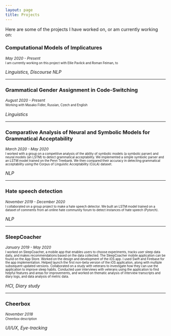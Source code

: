 ```yaml
---
layout: page
title: Projects
---
```


Here are some of the projects I have worked on, or am currently working on:

### Computational Models of Implicatures 
<sub>*May 2020 - Present* <sub /> <br /> 
I am currently working on this project with Ellie Pavlick and Roman Feiman, to 

*Linguistics, Discourse NLP*

<hr />

### Grammatical Gender Assignment in Code-Switching 
<sub>*August 2020 - Present*<sub/> <br /> 
Working with Masako Fidler, Russian, Czech and English 

*Linguistics*

<hr />

### Comparative Analysis of Neural and Symbolic Models for Grammatical Acceptability 
<sub>*March 2020 - May 2020* <sub/> <br /> 
I worked with a group on a competitive analysis of the ability of symbolic models (a symbolic parser) and neural models (an LSTM) to detect grammatical acceptability. 
We implemented a simple symbolic parser and an LSTM model trained on the Penn Treebank. 
We then compared their accuracy in detecting grammatical acceptability using the Corpus of Linguistic Acceptability (CoLA) dataset.

*NLP*

<hr />

### Hate speech detection 
<sub>*November 2019 - December 2020*<sub/> <br /> 
I collaborated on a group project to make a hate speech detector. We built an LSTM model trained on a dataset of comments from an online hate community forum to detect instances of hate speech (Pytorch). 

*NLP*

<hr />

### SleepCoacher 
<sub>*January 2019 - May 2020*<sub/>  <br /> 
I worked on SleepCoacher, a mobile app that enables users to choose experiments, tracks user sleep data daily, and makes recommendations based on the data collected. The SleepCoacher mobile application can be found on the App Store.
Worked on the design and development of the iOS  app. I used Swift and Firebase for the app implementation. 
Helped launch the first non-beta version of the iOS application, along with multiple subsequent updated versions.
Collaborated on a study with veterans to investigate how they can use the application to improve sleep habits.
Conducted user interviews with veterans using the application to find helpful features and areas for improvements, and worked on thematic analysis of interview transcripts and diary logs, and data analysis of metric data. 

*HCI, Diary study* 

<hr />

### Cheerbox 
<sub>*November 2018*<sub/> <br /> 
Cheerbox description

*UI/UX, Eye-tracking*
